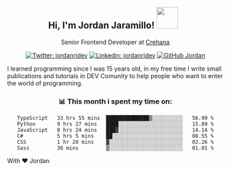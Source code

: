 <div align="center">
<h2 style="margin-right:10px;">Hi, I'm Jordan Jaramillo! <img src="https://media.giphy.com/media/Wj7lNjMNDxSmc/source.gif" width="50" > </h2>

<p>Senior Frontend Developer at <a href="https://www.crehana.com/">Crehana</a></p>

[![Twitter: jordanrjdev](https://img.shields.io/twitter/follow/jordanrjdev?style=social)](https://twitter.com/jordanrjdev)
[![Linkedin: jordanrjdev](https://img.shields.io/badge/-jordanrjdev-blue?style=flat-square&logo=Linkedin&logoColor=white&link=https://www.linkedin.com/in/jordanrjdev/)](https://www.linkedin.com/in/jordanrjdev/)
[![GitHub Jordan](https://img.shields.io/github/followers/jnadroj?label=follow&style=social)](https://github.com/jnadroj)

</div>
I learned programming since I was 15 years old, in my free time I write small publications and tutorials in DEV Comunity to help people who want to enter the world of programming.

<div align="center">

### 📊 **This month i spent my time on:**

<!--START_SECTION:waka-->

```text
TypeScript   33 hrs 55 mins  ██████████████▒░░░░░░░░░░   56.99 %
Python       9 hrs 27 mins   ████░░░░░░░░░░░░░░░░░░░░░   15.89 %
JavaScript   8 hrs 24 mins   ███▓░░░░░░░░░░░░░░░░░░░░░   14.14 %
C#           5 hrs 5 mins    ██░░░░░░░░░░░░░░░░░░░░░░░   08.55 %
CSS          1 hr 20 mins    ▓░░░░░░░░░░░░░░░░░░░░░░░░   02.26 %
Sass         36 mins         ▒░░░░░░░░░░░░░░░░░░░░░░░░   01.01 %
```

<!--END_SECTION:waka-->

</div>

With ❤️ Jordan
